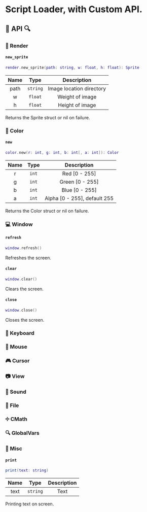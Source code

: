 # Script Loader, with Custom API.


## :mag_right: API :mag:
### :movie_camera: Render
#### ```new_sprite```
```lua
render.new_sprite(path: string, w: float, h: float): Sprite
```
| Name  | Type        | Description              |
| :---: | :---:       | :---:                    |
| path  | ```string```| Image location directory |
| w     | ```float``` | Weight of image          |
| h     | ```float``` | Height of image          |

Returns the Sprite struct or nil on failure.


### :rainbow: Color
#### ```new```
```lua
color.new(r: int, g: int, b: int[, a: int]): Color
```
| Name  | Type      | Description                  |
| :---: | :---:     | :---:                        |
| r     | ```int``` | Red [0 - 255]                |
| g     | ```int``` | Green [0 - 255]              |
| b     | ```int``` | Blue [0 - 255]               |
| a     | ```int``` | Alpha [0 - 255], default 255 |

Returns the Color struct or nil on failure.

### :computer: Window
#### ```refresh```
```lua
window.refresh()
```

Refreshes the screen.
#### ```clear```
```lua
window.clear()
```

Clears the screen.
#### ```close```
```lua
window.close()
```

Closes the screen.

### :wrench: Keyboard


### :mouse2: Mouse


### :video_game: Cursor


### :camera: View


### :musical_note: Sound


### :file_folder: File


### :heavy_division_sign: CMath


### :mag: GlobalVars


### :speech_balloon: Misc
#### ```print```
```lua
print(text: string)
```
| Name  | Type        | Description |
| :---: | :---:       | :---:       |
| text  | ```string```| Text        |

Printing text on screen.
